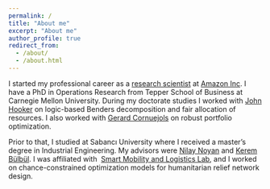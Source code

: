 ```yaml
---
permalink: /
title: "About me"
excerpt: "About me"
author_profile: true
redirect_from: 
  - /about/
  - /about.html
---
```



I started my professional career as a [research scientist](https://www.amazon.science/) at [Amazon Inc](https://www.aboutamazon.com/). 
I have a PhD in Operations Research from Tepper School of Business at Carnegie Mellon University. 
During my doctorate studies I worked with [John Hooker](http://public.tepper.cmu.edu/jnh/) on logic-based Benders decomposition and fair allocation of resources. 
I also worked with [Gerard Cornuejols](http://www.andrew.cmu.edu/user/gc0v/) on robust portfolio optimization. 

Prior to that, I studied at Sabancı University where I received a master’s degree in Industrial Engineering. 
My advisors were [Nilay Noyan](https://www.linkedin.com/in/nilaynoyan) and [Kerem Bülbül](https://www.linkedin.com/in/bulbulkerem). 
I was affiliated with  [Smart Mobility and Logistics Lab](http://sml.sabanciuniv.edu/), 
and I worked on chance-constrained optimization models for humanitarian relief network design.

